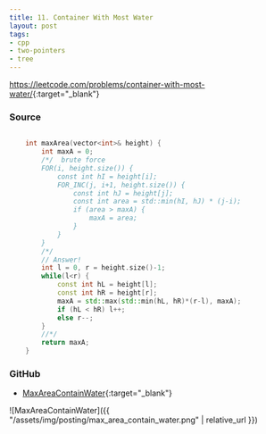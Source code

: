 ```yaml
---
title: 11. Container With Most Water
layout: post
tags:
- cpp
- two-pointers
- tree
---
```


<https://leetcode.com/problems/container-with-most-water/>{:target="_blank"}

### Source

```cpp

    int maxArea(vector<int>& height) {
        int maxA = 0;
        /*/  brute force
        FOR(i, height.size()) {
            const int hI = height[i];
            FOR_INC(j, i+1, height.size()) {
                const int hJ = height[j];
                const int area = std::min(hI, hJ) * (j-i);
                if (area > maxA) {
                    maxA = area;
                }
            }
        }
        /*/
        // Answer!
        int l = 0, r = height.size()-1;
        while(l<r) {
            const int hL = height[l];
            const int hR = height[r];
            maxA = std::max(std::min(hL, hR)*(r-l), maxA);
            if (hL < hR) l++;
            else r--;
        }
        //*/
        return maxA;
    }

```

### GitHub

- [MaxAreaContainWater](<https://github.com/coolwindjo/algoguru/tree/master/_posts/Done/MaxAreaContainWater>){:target="_blank"}

![MaxAreaContainWater]({{ "/assets/img/posting/max_area_contain_water.png" | relative_url }})
